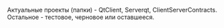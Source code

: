 Актуальные проекты (папки) - QtClient, Serverqt, ClientServerContracts. Остальное - тестовое, черновое или оставшееся.

